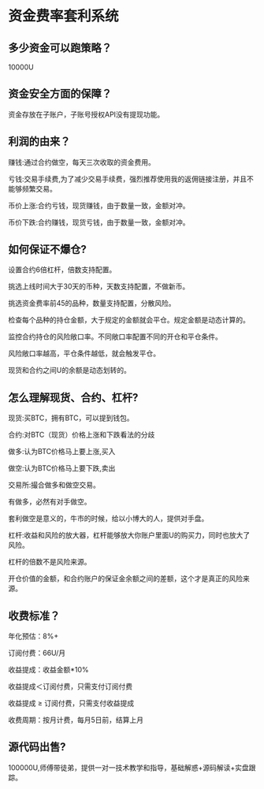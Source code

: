 # 资金费率套利系统

## 多少资金可以跑策略？

10000U



## 资金安全方面的保障？ 

资金存放在子账户，子账号授权API没有提现功能。



## 利润的由来？

赚钱:通过合约做空，每天三次收取的资金费用。

亏钱:交易手续费,为了减少交易手续费，强烈推荐使用我的返佣链接注册，并且不能够频繁交易。

币价上涨:合约亏钱，现货赚钱，由于数量一致，金额对冲。

币价下跌:合约赚钱，现货亏钱，由于数量一致，金额对冲。



## 如何保证不爆仓?

设置合约6倍杠杆，倍数支持配置。

挑选上线时间大于30天的币种，天数支持配置，不做新币。

挑选资金费率前45的品种，数量支持配置，分散风险。

检查每个品种的持仓金额，大于规定的金额就会平仓。规定金额是动态计算的。

监控合约持仓的风险敞口率。不同敞口率配置不同的开仓和平仓条件。

风险敞口率越高，平仓条件越低，就会触发平仓。

现货和合约之间U的余额是动态划转的。





## 怎么理解现货、合约、杠杆?

现货:买BTC，拥有BTC，可以提到钱包。

合约:对BTC（现货）价格上涨和下跌看法的分歧

做多:认为BTC价格马上要上涨,买入

做空:认为BTC价格马上要下跌,卖出

交易所:撮合做多和做空交易。

有做多，必然有对手做空。

套利做空是意义的，牛市的时候，给以小博大的人，提供对手盘。

杠杆:收益和风险的放大器，杠杆能够放大你账户里面U的购买力，同时也放大了风险。

杠杆的倍数不是风险来源。

开仓价值的金额，和合约账户的保证金余额之间的差额，这个才是真正的风险来源。



## 收费标准？

年化预估：8%+

订阅付费：66U/月

收益提成：收益金额*10%

收益提成＜订阅付费，只需支付订阅付费

收益提成 ≥ 订阅付费，只需支付收益提成

收费周期：按月计费，每月5日前，结算上月



## 源代码出售?

100000U,师傅带徒弟，提供一对一技术教学和指导，基础解惑+源码解读+实盘跟踪。
